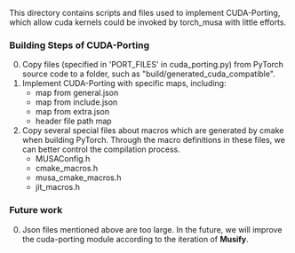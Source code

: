 This directory contains scripts and files used to implement CUDA-Porting, which allow cuda kernels could be invoked by torch_musa with little efforts.

### Building Steps of CUDA-Porting
0. Copy files (specified in 'PORT_FILES' in cuda_porting.py) from PyTorch source code to a folder, such as "build/generated_cuda_compatible".
1. Implement CUDA-Porting with specific maps, including:
    - map from general.json
    - map from include.json
    - map from extra.json
    - header file path map 
2. Copy several special files about macros which are generated by cmake when building PyTorch. Through the macro definitions in these files, we can better control the compilation process.
    - MUSAConfig.h
    - cmake_macros.h
    - musa_cmake_macros.h
    - jit_macros.h

### Future work
0. Json files mentioned above are too large. In the future, we will improve the cuda-porting module according to the iteration of **Musify**.
